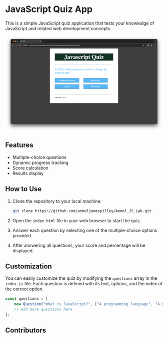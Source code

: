 # JavaScript Quiz App

This is a simple JavaScript quiz application that tests your knowledge of JavaScript and related web development concepts.

![Quiz App Screenshot](quiz-app-screenshot.png)

## Features

- Multiple-choice questions
- Dynamic progress tracking
- Score calculation
- Results display

## How to Use

1. Clone the repository to your local machine:

   ```bash
   git clone https://github.com/anmoljamespilley/Anmol_JS_Lab.git
   ```

2. Open the `index.html` file in your web browser to start the quiz.

3. Answer each question by selecting one of the multiple-choice options provided.

4. After answering all questions, your score and percentage will be displayed.

## Customization

You can easily customize the quiz by modifying the `questions` array in the `index.js` file. Each question is defined with its text, options, and the index of the correct option.

```javascript
const questions = [
    new Question("What is JavaScript?", ["A programming language", "A markup language", "A styling language"], 0),
    // Add more questions here
];
```

## Contributors

